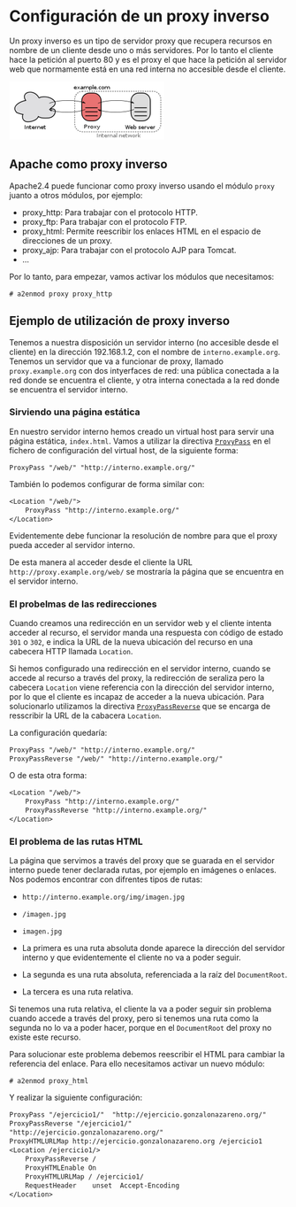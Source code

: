# Configuración de un proxy inverso

 Un proxy inverso es un tipo de servidor proxy que recupera recursos en nombre de un cliente desde uno o más servidores. Por lo tanto el cliente hace la petición al puerto 80 y es el proxy el que hace la petición al servidor web que normamente está en una red interna no accesible desde el cliente.

 ![proxy](img/proxy.png)

## Apache como proxy inverso

Apache2.4 puede funcionar como proxy inverso usando el módulo `proxy` juanto a otros módulos, por ejemplo:

* proxy_http: Para trabajar con el protocolo HTTP.
* proxy_ftp: Para trabajar con el protocolo FTP.
* proxy_html: Permite reescribir los enlaces HTML en el espacio de direcciones de un proxy.
* proxy_ajp: Para trabajar con el protocolo AJP para Tomcat.
* ...

Por lo tanto, para empezar, vamos activar los módulos que necesitamos:

	# a2enmod proxy proxy_http

## Ejemplo de utilización de proxy inverso

Tenemos a nuestra disposición un servidor interno (no accesible desde el cliente) en la dirección 192.168.1.2, con el nombre de `interno.example.org`. Tenemos un servidor que va a funcionar de proxy, llamado `proxy.example.org` con dos intyerfaces de red: una pública conectada a la red donde se encuentra el cliente, y otra interna conectada a la red donde se encuentra el servidor interno.	

### Sirviendo una página estática

En nuestro servidor interno hemos creado un virtual host para servir una página estática, `index.html`.
Vamos a utilizar la directiva [`ProvyPass`](https://httpd.apache.org/docs/2.4/mod/mod_proxy.html#proxypass) en el fichero de configuración del virtual host, de la siguiente forma:

	ProxyPass "/web/" "http://interno.example.org/"

También lo podemos configurar de forma similar con:

	<Location "/web/">
		ProxyPass "http://interno.example.org/"
	</Location>

Evidentemente debe funcionar la resolución de nombre para que el proxy pueda acceder al servidor interno.

De esta manera al acceder desde el cliente la URL `http://proxy.example.org/web/` se mostraría la página que se encuentra en el servidor interno.

### El probelmas de las redirecciones

Cuando creamos una redirección en un servidor web y el cliente intenta acceder al recurso, el servidor manda una respuesta con código de estado `301` o `302`, e indica la URL de la nueva ubicación del recurso en una cabecera HTTP llamada `Location`.

Si hemos configurado una redirección en el servidor interno, cuando se accede al recurso a través del proxy, la redirección de seraliza pero la cabecera `Location` viene referencia con la dirección del servidor interno, por lo que el cliente es incapaz de acceder a la nueva ubicación. Para solucionarlo utilizamos la directiva [`ProxyPassReverse`](https://httpd.apache.org/docs/2.4/mod/mod_proxy.html#proxypassreverse) que se encarga de resscribir la URL de la cabacera `Location`.

La configuración quedaría:

	ProxyPass "/web/" "http://interno.example.org/"
	ProxyPassReverse "/web/" "http://interno.example.org/"

O de esta otra forma:

	<Location "/web/">
		ProxyPass "http://interno.example.org/"
		ProxyPassReverse "http://interno.example.org/"
	</Location>

### El problema de las rutas HTML

La página que servimos a través del proxy que se guarada en el servidor interno puede tener declarada rutas, por ejemplo en imágenes o enlaces. Nos podemos encontrar con difrentes tipos de rutas:

* `http://interno.example.org/img/imagen.jpg`
* `/imagen.jpg`
* `imagen.jpg`

* La primera es una ruta absoluta donde aparece la dirección del servidor interno y que evidentemente el cliente no va a poder seguir.
* La segunda es una ruta absoluta, referenciada a la raíz del `DocumentRoot`.
* La tercera es una ruta relativa.

Si tenemos una ruta relativa, el cliente la va a poder seguir sin problema cuando accede a través del proxy, pero si tenemos una ruta como la segunda no lo va a poder hacer, porque en el `DocumentRoot` del proxy no existe este recurso.

Para solucionar este problema debemos reescribir el HTML para cambiar la referencia del enlace. Para ello necesitamos activar un nuevo módulo:

	# a2enmod proxy_html

Y realizar la siguiente configuración:

	ProxyPass "/ejercicio1/"  "http://ejercicio.gonzalonazareno.org/"
	ProxyPassReverse "/ejercicio1/"  "http://ejercicio.gonzalonazareno.org/"
	ProxyHTMLURLMap http://ejercicio.gonzalonazareno.org /ejercicio1
	<Location /ejercicio1/>
	    ProxyPassReverse /
	    ProxyHTMLEnable On
	    ProxyHTMLURLMap / /ejercicio1/
	    RequestHeader    unset  Accept-Encoding
	</Location>